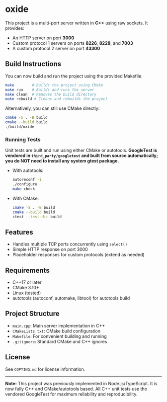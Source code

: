 # oxide

This project is a multi-port server written in **C++** using raw sockets. It provides:

- An HTTP server on port **3000**
- Custom protocol 1 servers on ports **8226**, **8228**, and **7003**
- A custom protocol 2 server on port **43300**

## Build Instructions

You can now build and run the project using the provided Makefile:

```sh
make        # Builds the project using CMake
make run    # Builds and runs the server
make clean  # Removes the build directory
make rebuild # Cleans and rebuilds the project
```

Alternatively, you can still use CMake directly:

```sh
cmake -S . -B build
cmake --build build
./build/oxide
```

### Running Tests

Unit tests are built and run using either CMake or autotools. **GoogleTest is vendored in `third_party/googletest` and built from source automatically; you do NOT need to install any system gtest package.**

- With autotools:
  ```sh
  autoreconf -i
  ./configure
  make check
  ```
- With CMake:
  ```sh
  cmake -S . -B build
  cmake --build build
  ctest --test-dir build
  ```

## Features
- Handles multiple TCP ports concurrently using `select()`
- Simple HTTP response on port 3000
- Placeholder responses for custom protocols (extend as needed)

## Requirements
- C++17 or later
- CMake 3.10+
- Linux (tested)
- autotools (autoconf, automake, libtool) for autotools build

## Project Structure
- `main.cpp`: Main server implementation in C++
- `CMakeLists.txt`: CMake build configuration
- `Makefile`: For convenient building and running
- `.gitignore`: Standard CMake and C++ ignores

## License
See `COPYING.md` for license information.

---

**Note:** This project was previously implemented in Node.js/TypeScript. It is now fully C++ and CMake/autotools based. All C++ unit tests use the vendored GoogleTest for maximum reliability and reproducibility.